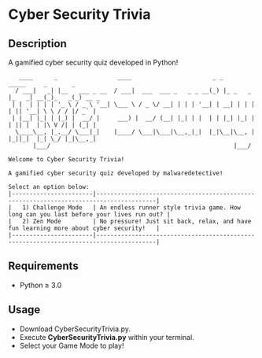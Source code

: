 # Cyber Security Trivia

## Description
A gamified cyber security quiz developed in Python!

```
   ____      _                 ____                       _ _           _____     _       _       
  / ___|   _| |__   ___ _ __  / ___|  ___  ___ _   _ _ __(_) |_ _   _  |_   _| __(_)_   _(_) __ _ 
 | |  | | | | '_ \ / _ \ '__| \___ \ / _ \/ __| | | | '__| | __| | | |   | || '__| \ \ / / |/ _` |
 | |__| |_| | |_) |  __/ |     ___) |  __/ (__| |_| | |  | | |_| |_| |   | || |  | |\ V /| | (_| |
  \____\__, |_.__/ \___|_|    |____/ \___|\___|\__,_|_|  |_|\__|\__, |   |_||_|  |_| \_/ |_|\__,_|
       |___/                                                    |___/                             

Welcome to Cyber Security Trivia!

A gamified cyber security quiz developed by malwaredetective! 

Select an option below:
|-----------------------|---------------------------------------------------------------------------------------|
|   1) Challenge Mode   | An endless runner style trivia game. How long can you last before your lives run out? |
|   2) Zen Mode         | No pressure! Just sit back, relax, and have fun learning more about cyber security!   |
|-----------------------|---------------------------------------------------------------------------------------|
```
## Requirements
- Python ≥ 3.0

## Usage
- Download CyberSecurityTrivia.py.
- Execute **CyberSecurityTrivia.py** within your terminal.
- Select your Game Mode to play!
